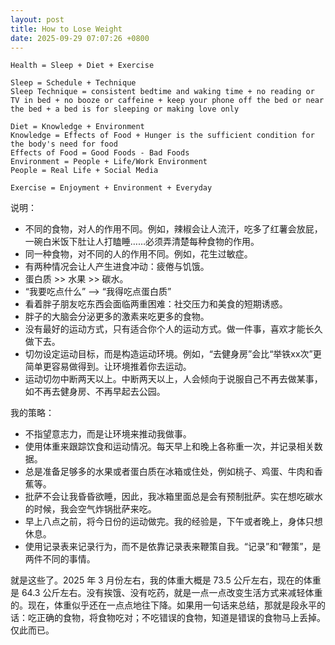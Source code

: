```yaml
---
layout: post
title: How to Lose Weight
date: 2025-09-29 07:07:26 +0800
---
```


```
Health = Sleep + Diet + Exercise

Sleep = Schedule + Technique
Sleep Technique = consistent bedtime and waking time + no reading or TV in bed + no booze or caffeine + keep your phone off the bed or near the bed + a bed is for sleeping or making love only

Diet = Knowledge + Environment
Knowledge = Effects of Food + Hunger is the sufficient condition for the body's need for food
Effects of Food = Good Foods - Bad Foods
Environment = People + Life/Work Environment
People = Real Life + Social Media

Exercise = Enjoyment + Environment + Everyday
```

说明：
- 不同的食物，对人的作用不同。例如，辣椒会让人流汗，吃多了红薯会放屁，一碗白米饭下肚让人打瞌睡……必须弄清楚每种食物的作用。
- 同一种食物，对不同的人的作用不同。例如，花生过敏症。
- 有两种情况会让人产生进食冲动：疲倦与饥饿。
- 蛋白质 >> 水果 >> 碳水。
- “我要吃点什么” --> “我得吃点蛋白质”
- 看着胖子朋友吃东西会面临两重困难：社交压力和美食的短期诱惑。
- 胖子的大脑会分泌更多的激素来吃更多的食物。
- 没有最好的运动方式，只有适合你个人的运动方式。做一件事，喜欢才能长久做下去。
- 切勿设定运动目标，而是构造运动环境。例如，“去健身房”会比“举铁xx次”更简单更容易做得到。让环境推着你去运动。
- 运动切勿中断两天以上。中断两天以上，人会倾向于说服自己不再去做某事，如不再去健身房、不再早起去公园。

我的策略：
- 不指望意志力，而是让环境来推动我做事。
- 使用体重来跟踪饮食和运动情况。每天早上和晚上各称重一次，并记录相关数据。
- 总是准备足够多的水果或者蛋白质在冰箱或住处，例如桃子、鸡蛋、牛肉和香蕉等。
- 批萨不会让我昏昏欲睡，因此，我冰箱里面总是会有预制批萨。实在想吃碳水的时候，我会空气炸锅批萨来吃。
- 早上八点之前，将今日份的运动做完。我的经验是，下午或者晚上，身体只想休息。
- 使用记录表来记录行为，而不是依靠记录表来鞭策自我。“记录”和“鞭策”，是两件不同的事情。

就是这些了。2025 年 3 月份左右，我的体重大概是 73.5 公斤左右，现在的体重是 64.3 公斤左右。没有挨饿、没有吃药，就是一点一点改变生活方式来减轻体重的。现在，体重似乎还在一点点地往下降。如果用一句话来总结，那就是段永平的话：吃正确的食物，将食物吃对；不吃错误的食物，知道是错误的食物马上丢掉。仅此而已。

